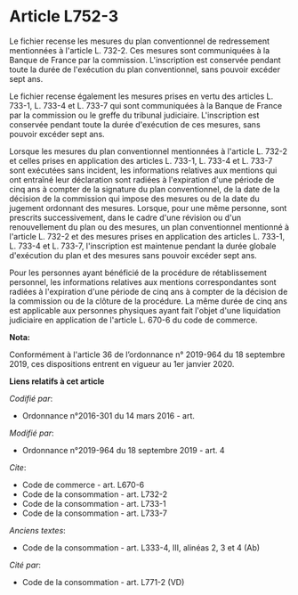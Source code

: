 # Article L752-3

Le fichier recense les mesures du plan conventionnel de redressement mentionnées à l'article L. 732-2. Ces mesures sont
communiquées à la Banque de France par la commission. L'inscription est conservée pendant toute la durée de l'exécution du
plan conventionnel, sans pouvoir excéder sept ans.

Le fichier recense également les mesures prises en vertu des articles L. 733-1, L. 733-4 et L. 733-7 qui sont communiquées à
la Banque de France par la commission ou le greffe du tribunal judiciaire. L'inscription est conservée pendant toute la durée
d'exécution de ces mesures, sans pouvoir excéder sept ans.

Lorsque les mesures du plan conventionnel mentionnées à l'article L. 732-2 et celles prises en application des articles L.
733-1, L. 733-4 et L. 733-7 sont exécutées sans incident, les informations relatives aux mentions qui ont entraîné leur
déclaration sont radiées à l'expiration d'une période de cinq ans à compter de la signature du plan conventionnel, de la date
de la décision de la commission qui impose des mesures ou de la date du jugement ordonnant des mesures. Lorsque, pour une
même personne, sont prescrits successivement, dans le cadre d'une révision ou d'un renouvellement du plan ou des mesures, un
plan conventionnel mentionné à l'article L. 732-2 et des mesures prises en application des articles L. 733-1, L. 733-4 et L.
733-7, l'inscription est maintenue pendant la durée globale d'exécution du plan et des mesures sans pouvoir excéder sept ans.

Pour les personnes ayant bénéficié de la procédure de rétablissement personnel, les informations relatives aux mentions
correspondantes sont radiées à l'expiration d'une période de cinq ans à compter de la décision de la commission ou de la
clôture de la procédure. La même durée de cinq ans est applicable aux personnes physiques ayant fait l'objet d'une
liquidation judiciaire en application de l'article L. 670-6 du code de commerce.

**Nota:**

Conformément à l'article 36 de l’ordonnance n° 2019-964 du 18 septembre 2019, ces dispositions entrent en vigueur au 1er
janvier 2020.

**Liens relatifs à cet article**

_Codifié par_:

  - Ordonnance n°2016-301 du 14 mars 2016 - art.

_Modifié par_:

  - Ordonnance n°2019-964 du 18 septembre 2019 - art. 4

_Cite_:

  - Code de commerce - art. L670-6
  - Code de la consommation - art. L732-2
  - Code de la consommation - art. L733-1
  - Code de la consommation - art. L733-7

_Anciens textes_:

  - Code de la consommation - art. L333-4, III, alinéas 2, 3 et 4  (Ab)

_Cité par_:

  - Code de la consommation - art. L771-2 (VD)
